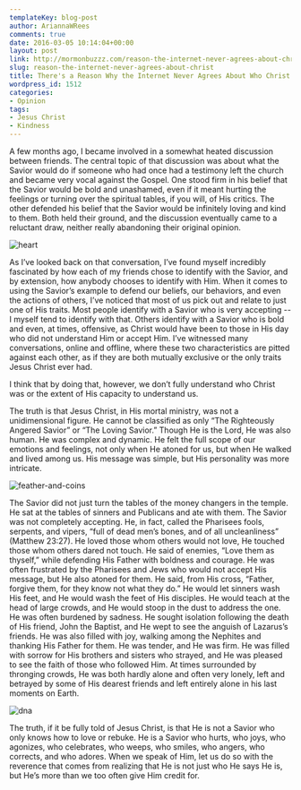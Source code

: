 ```yaml
---
templateKey: blog-post
author: AriannaWRees
comments: true
date: 2016-03-05 10:14:04+00:00
layout: post
link: http://mormonbuzzz.com/reason-the-internet-never-agrees-about-christ/
slug: reason-the-internet-never-agrees-about-christ
title: There's a Reason Why the Internet Never Agrees About Who Christ Was
wordpress_id: 1512
categories:
- Opinion
tags:
- Jesus Christ
- Kindness
---
```


A few months ago, I became involved in a somewhat heated discussion between friends. The central topic of that discussion was about what the Savior would do if someone who had once had a testimony left the church and became very vocal against the Gospel. One stood firm in his belief that the Savior would be bold and unashamed, even if it meant hurting the feelings or turning over the spiritual tables, if you will, of His critics. The other defended his belief that the Savior would be infinitely loving and kind to them. Both held their ground, and the discussion eventually came to a reluctant draw, neither really abandoning their original opinion.



![heart](http://mormonbuzzz.com/wp-content/uploads/2016/03/heart.jpg)



As I’ve looked back on that conversation, I’ve found myself incredibly fascinated by how each of my friends chose to identify with the Savior, and by extension, how anybody chooses to identify with Him. When it comes to using the Savior’s example to defend our beliefs, our behaviors, and even the actions of others, I’ve noticed that most of us pick out and relate to just one of His traits. Most people identify with a Savior who is very accepting -- I myself tend to identify with that. Others identify with a Savior who is bold and even, at times, offensive, as Christ would have been to those in His day who did not understand Him or accept Him. I’ve witnessed many conversations, online and offline, where these two characteristics are pitted against each other, as if they are both mutually exclusive or the only traits Jesus Christ ever had.

I think that by doing that, however, we don’t fully understand who Christ was or the extent of His capacity to understand us.

The truth is that Jesus Christ, in His mortal ministry, was not a unidimensional figure. He cannot be classified as only “The Righteously Angered Savior” or “The Loving Savior.” Though He is the Lord, He was also human. He was complex and dynamic. He felt the full scope of our emotions and feelings, not only when He atoned for us, but when He walked and lived among us. His message was simple, but His personality was more intricate.



![feather-and-coins](http://mormonbuzzz.com/wp-content/uploads/2016/03/feather-and-coin.png)



The Savior did not just turn the tables of the money changers in the temple. He sat at the tables of sinners and Publicans and ate with them. The Savior was not completely accepting. He, in fact, called the Pharisees fools, serpents, and vipers, “full of dead men’s bones, and of all uncleanliness” (Matthew 23:27). He loved those whom others would not love, He touched those whom others dared not touch. He said of enemies, “Love them as thyself,” while defending His Father with boldness and courage. He was often frustrated by the Pharisees and Jews who would not accept His message, but He also atoned for them. He said, from His cross, “Father, forgive them, for they know not what they do.” He would let sinners wash His feet, and He would wash the feet of His disciples. He would teach at the head of large crowds, and He would stoop in the dust to address the one. He was often burdened by sadness. He sought isolation following the death of His friend, John the Baptist, and He wept to see the anguish of Lazarus’s friends. He was also filled with joy, walking among the Nephites and thanking His Father for them. He was tender, and He was firm. He was filled with sorrow for His brothers and sisters who strayed, and He was pleased to see the faith of those who followed Him. At times surrounded by thronging crowds, He was both hardly alone and often very lonely, left and betrayed by some of His dearest friends and left entirely alone in his last moments on Earth.



![dna](http://mormonbuzzz.com/wp-content/uploads/2016/03/dna.png)



The truth, if it be fully told of Jesus Christ, is that He is not a Savior who only knows how to love or rebuke. He is a Savior who hurts, who joys, who agonizes, who celebrates, who weeps, who smiles, who angers, who corrects, and who adores. When we speak of Him, let us do so with the reverence that comes from realizing that He is not just who He says He is, but He’s more than we too often give Him credit for.

